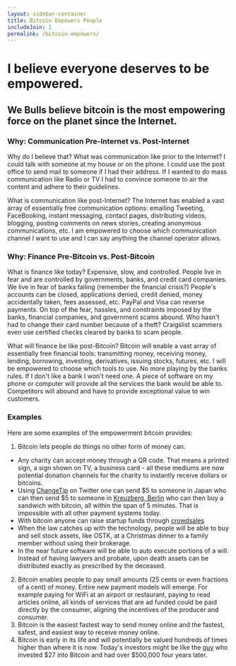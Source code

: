 ```yaml
---
layout: sidebar-container
title: Bitcoin Empowers People
includeJoin: 1
permalink: /bitcoin-empowers/
---
```


# I believe everyone deserves to be empowered.

## We Bulls believe bitcoin is the most empowering force on the planet since the Internet.

### Why: Communication Pre-Internet vs. Post-Internet
Why do I believe that? What was communication like prior to the Internet? I could talk with someone at my house or on the phone. I could use the post office to send mail to someone if I had their address. If I wanted to do mass communication like Radio or TV I had to convince someone to air the content and adhere to their guidelines. 

What is communication like post-Internet? The Internet has enabled a vast array of essentially free communication options: emailing Tweeting, FaceBooking, instant messaging, contact pages, distributing videos, blogging, posting comments on news stories, creating anonymous communications, etc. I am empowered to choose which communication channel I want to use and I can say anything the channel operator allows.

### Why: Finance Pre-Bitcoin vs. Post-Bitcoin
What is finance like today? Expensive, slow, and controlled. People live in fear and are controlled by governments, banks, and credit card companies. We live in fear of banks failing (remember the financial crisis?) People's accounts can be closed, applications denied, credit denied, money accidentally taken, fees assessed, etc. PayPal and Visa can reverse payments. On top of the fear, hassles, and constraints imposed by the banks, financial companies, and government scams abound. Who hasn't had to change their card number because of a theft? Craigslist scammers even use certified checks cleared by banks to scam people.

What will finance be like post-Bitcoin? Bitcoin will enable a vast array of essentially free financial tools: transmitting money, receiving money, lending, borrowing, investing, derivatives, issuing stocks, futures, etc. I will be empowered to choose which tools to use. No more playing by the banks rules. If I don't like a bank I won't need one. A piece of software on my phone or computer will provide all the services the bank would be able to. Competitors will abound and have to provide exceptional value to win customers.

### Examples
Here are some examples of the empowerment bitcoin provides:

1. Bitcoin lets people do things no other form of money can. 
 * Any charity can accept money through a QR code. That means a printed sign, a sign shown on TV, a business card - all these mediums are now potential donation channels for the charity to instantly receive dollars or bitcoins.
 * Using [ChangeTip](http://www.changetip.com) on Twitter one can send $5 to someone in Japan who can then send $5 to someone in [Kreuzberg, Berlin](http://www.theguardian.com/technology/2013/apr/26/bitcoins-gain-currency-in-berlin) who can then buy a sandwich with bitcoin, all within the span of 5 minutes. That is impossible with all other payment systems today. 
 * With bitcoin anyone can raise startup funds through [crowdsales](http://blog.mastercoin.org/2014/06/03/upcoming-crowd-sales-worth-tens-of-millions-of-dollars/)
 * When the law catches up with the technology, people will be able to buy and sell stock assets, like OSTK, at a Christmas dinner to a family member without using their brokerage.
 * In the near future software will be able to auto execute portions of a will. Instead of having lawyers and probate, upon death assets can be distributed exactly as prescribed by the deceased.
2. Bitcoin enables people to pay small amounts (25 cents or even fractions of a cent) of money. Entire new payment models will emerge. For example paying for WiFi at an airport or restaurant, paying to read articles online, all kinds of services that are ad funded could be paid directly by the consumer, aligning the incentives of the producer and consumer.
3. Bitcoin is the easiest fastest way to send money online and the fastest, safest, and easiest way to receive money online.
4. Bitcoin is early in its life and will potentially be valued hundreds of times higher than where it is now. Today's investors might be like the [guy](http://www.businessinsider.com/man-buys-bitcoin-forgets-about-it-remembers-finds-a-fortune-2013-10) who invested $27 into Bitcoin and had over $500,000 four years later.